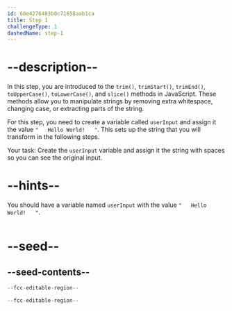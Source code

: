 ```yaml
---
id: 68e4276483b0c71658aab1ca
title: Step 1
challengeType: 1
dashedName: step-1
---
```


# --description--

In this step, you are introduced to the `trim()`, `trimStart()`, `trimEnd()`, `toUpperCase()`, `toLowerCase()`, and `slice()` methods in JavaScript. These methods allow you to manipulate strings by removing extra whitespace, changing case, or extracting parts of the string.  

For this step, you need to create a variable called `userInput` and assign it the value `"   Hello World!   "`. This sets up the string that you will transform in the following steps.  

Your task: Create the `userInput` variable and assign it the string with spaces so you can see the original input.

# --hints--

You should have a variable named `userInput` with the value `"   Hello World!   "`.

```js
```

# --seed--

## --seed-contents--

```js
--fcc-editable-region--

--fcc-editable-region--
```
